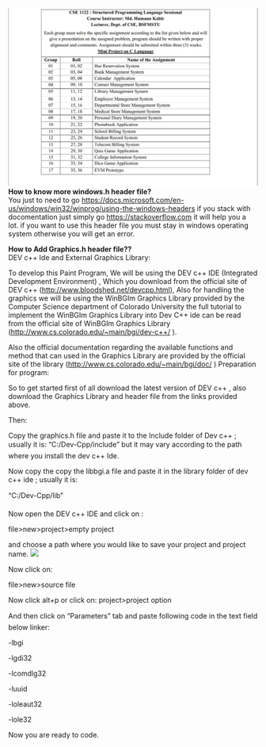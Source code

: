 <img src="https://raw.githubusercontent.com/saifbashar/project/main/roll.jpeg" ><br>
<b>How to know more windows.h header file?</b></br>
You just to need to go https://docs.microsoft.com/en-us/windows/win32/winprog/using-the-windows-headers if you stack with docomentation just simply go https://stackoverflow.com it will help you a lot.
if you want to use this header file you must stay in windows operating system otherwise you will get an error.

<b>How to Add Graphics.h header file??</b></br>
DEV c++ Ide and External Graphics Library:

To develop this Paint Program, We will be using the DEV c++ IDE (Integrated Development Environment)  , Which you download from the official site of DEV c++ (http://www.bloodshed.net/devcpp.html), Also for handling the graphics we will be using the WinBGIm Graphics Library provided by the Computer Science department of Colorado University the full tutorial to implement the WinBGIm Graphics Library into Dev C++ ide can be read from the official site of WinBGIm Graphics Library (http://www.cs.colorado.edu/~main/bgi/dev-c++/  ).

Also the official documentation regarding the available functions and method that can used in the Graphics Library are provided by the official site of the library (http://www.cs.colorado.edu/~main/bgi/doc/  )
Preparation for program:

So to get started first of all download the latest version of DEV c++ , also download the Graphics Library and header file from the links provided above.

Then:

Copy the graphics.h file and paste it to the Include folder of Dev c++ ; usually it is:
“C:/Dev-Cpp/include” but it may vary according to the path where you install the dev c++ Ide.

Now copy the copy the libbgi.a file and paste it in the library folder of dev c++ ide ; usually it is:

“C:/Dev-Cpp/lib”

Now open the DEV c++ IDE and click on :

file>new>project>empty project

and choose a path where you would like to save your project and project name.
<img src="https://bestengineeringprojects.com/wp-content/uploads/2013/12/paint_program_devc.jpg">

Now click on:

file>new>source file

Now click alt+p   or click on: project>project option

And then click on “Parameters” tab and paste following code in the text field below linker:

-lbgi

-lgdi32

-lcomdlg32

-luuid

-loleaut32

-lole32

Now you are ready to code.
